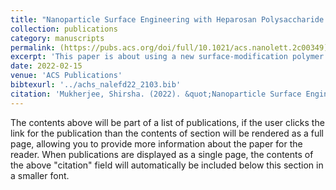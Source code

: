 ```yaml
---
title: "Nanoparticle Surface Engineering with Heparosan Polysaccharide Reduces Serum Protein Adsorption and Enhances Cellular Uptake"
collection: publications
category: manuscripts
permalink: (https://pubs.acs.org/doi/full/10.1021/acs.nanolett.2c00349)
excerpt: 'This paper is about using a new surface-modification polymer (HEP) on gold nanoparticles instead of the widely-used PEG.'
date: 2022-02-15
venue: 'ACS Publications'
bibtexurl: '../achs_nalefd22_2103.bib'
citation: 'Mukherjee, Shirsha. (2022). &quot;Nanoparticle Surface Engineering with Heparosan Polysaccharide Reduces Serum Protein Adsorption and Enhances Cellular Uptake; <i>ACS Publications</i>. 1(1).'
---
```

The contents above will be part of a list of publications, if the user clicks the link for the publication than the contents of section will be rendered as a full page, allowing you to provide more information about the paper for the reader. When publications are displayed as a single page, the contents of the above "citation" field will automatically be included below this section in a smaller font.
